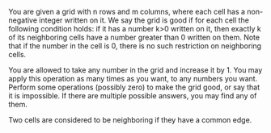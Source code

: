 You are given a grid with n rows and m columns, where each cell has a non-negative integer written on it. We say the grid is good if for each cell the following condition holds: if it has a number k>0 written on it, then exactly k of its neighboring cells have a number greater than 0 written on them. Note that if the number in the cell is 0, there is no such restriction on neighboring cells.

You are allowed to take any number in the grid and increase it by 1. You may apply this operation as many times as you want, to any numbers you want. Perform some operations (possibly zero) to make the grid good, or say that it is impossible. If there are multiple possible answers, you may find any of them.

Two cells are considered to be neighboring if they have a common edge.

